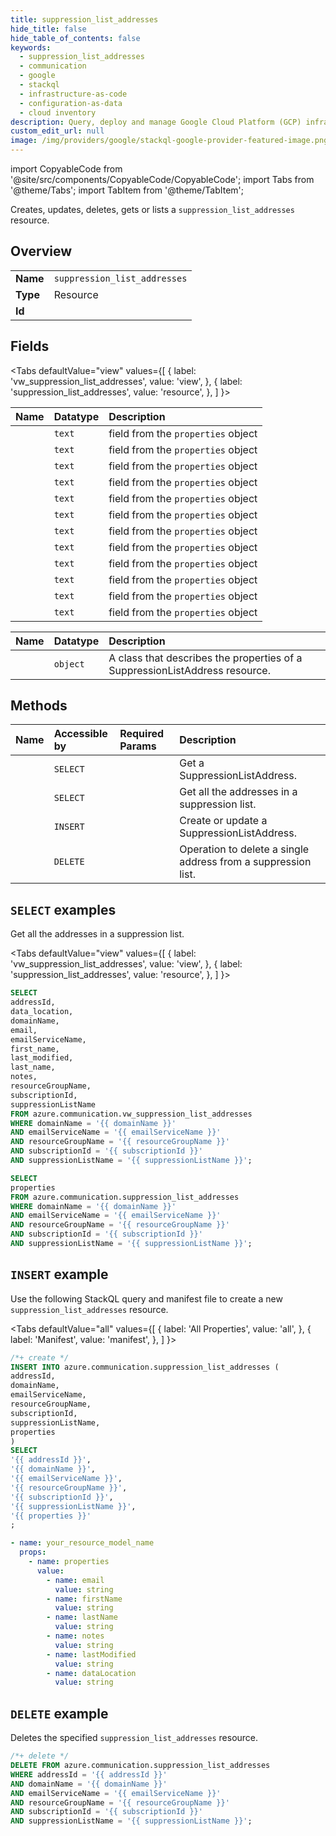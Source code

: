 ```yaml
---
title: suppression_list_addresses
hide_title: false
hide_table_of_contents: false
keywords:
  - suppression_list_addresses
  - communication
  - google
  - stackql
  - infrastructure-as-code
  - configuration-as-data
  - cloud inventory
description: Query, deploy and manage Google Cloud Platform (GCP) infrastructure and resources using SQL
custom_edit_url: null
image: /img/providers/google/stackql-google-provider-featured-image.png
---
```


import CopyableCode from '@site/src/components/CopyableCode/CopyableCode';
import Tabs from '@theme/Tabs';
import TabItem from '@theme/TabItem';

Creates, updates, deletes, gets or lists a <code>suppression_list_addresses</code> resource.

## Overview
<table><tbody>
<tr><td><b>Name</b></td><td><code>suppression_list_addresses</code></td></tr>
<tr><td><b>Type</b></td><td>Resource</td></tr>
<tr><td><b>Id</b></td><td><CopyableCode code="azure.communication.suppression_list_addresses" /></td></tr>
</tbody></table>

## Fields
<Tabs
    defaultValue="view"
    values={[
        { label: 'vw_suppression_list_addresses', value: 'view', },
        { label: 'suppression_list_addresses', value: 'resource', },
    ]
}>
<TabItem value="view">

| Name | Datatype | Description |
|:-----|:---------|:------------|
| <CopyableCode code="addressId" /> | `text` | field from the `properties` object |
| <CopyableCode code="data_location" /> | `text` | field from the `properties` object |
| <CopyableCode code="domainName" /> | `text` | field from the `properties` object |
| <CopyableCode code="email" /> | `text` | field from the `properties` object |
| <CopyableCode code="emailServiceName" /> | `text` | field from the `properties` object |
| <CopyableCode code="first_name" /> | `text` | field from the `properties` object |
| <CopyableCode code="last_modified" /> | `text` | field from the `properties` object |
| <CopyableCode code="last_name" /> | `text` | field from the `properties` object |
| <CopyableCode code="notes" /> | `text` | field from the `properties` object |
| <CopyableCode code="resourceGroupName" /> | `text` | field from the `properties` object |
| <CopyableCode code="subscriptionId" /> | `text` | field from the `properties` object |
| <CopyableCode code="suppressionListName" /> | `text` | field from the `properties` object |
</TabItem>
<TabItem value="resource">

| Name | Datatype | Description |
|:-----|:---------|:------------|
| <CopyableCode code="properties" /> | `object` | A class that describes the properties of a SuppressionListAddress resource. |
</TabItem></Tabs>

## Methods
| Name | Accessible by | Required Params | Description |
|:-----|:--------------|:----------------|:------------|
| <CopyableCode code="get" /> | `SELECT` | <CopyableCode code="addressId, domainName, emailServiceName, resourceGroupName, subscriptionId, suppressionListName" /> | Get a SuppressionListAddress. |
| <CopyableCode code="list" /> | `SELECT` | <CopyableCode code="domainName, emailServiceName, resourceGroupName, subscriptionId, suppressionListName" /> | Get all the addresses in a suppression list. |
| <CopyableCode code="create_or_update" /> | `INSERT` | <CopyableCode code="addressId, domainName, emailServiceName, resourceGroupName, subscriptionId, suppressionListName" /> | Create or update a SuppressionListAddress. |
| <CopyableCode code="delete" /> | `DELETE` | <CopyableCode code="addressId, domainName, emailServiceName, resourceGroupName, subscriptionId, suppressionListName" /> | Operation to delete a single address from a suppression list. |

## `SELECT` examples

Get all the addresses in a suppression list.

<Tabs
    defaultValue="view"
    values={[
        { label: 'vw_suppression_list_addresses', value: 'view', },
        { label: 'suppression_list_addresses', value: 'resource', },
    ]
}>
<TabItem value="view">

```sql
SELECT
addressId,
data_location,
domainName,
email,
emailServiceName,
first_name,
last_modified,
last_name,
notes,
resourceGroupName,
subscriptionId,
suppressionListName
FROM azure.communication.vw_suppression_list_addresses
WHERE domainName = '{{ domainName }}'
AND emailServiceName = '{{ emailServiceName }}'
AND resourceGroupName = '{{ resourceGroupName }}'
AND subscriptionId = '{{ subscriptionId }}'
AND suppressionListName = '{{ suppressionListName }}';
```
</TabItem>
<TabItem value="resource">


```sql
SELECT
properties
FROM azure.communication.suppression_list_addresses
WHERE domainName = '{{ domainName }}'
AND emailServiceName = '{{ emailServiceName }}'
AND resourceGroupName = '{{ resourceGroupName }}'
AND subscriptionId = '{{ subscriptionId }}'
AND suppressionListName = '{{ suppressionListName }}';
```
</TabItem></Tabs>


## `INSERT` example

Use the following StackQL query and manifest file to create a new <code>suppression_list_addresses</code> resource.

<Tabs
    defaultValue="all"
    values={[
        { label: 'All Properties', value: 'all', },
        { label: 'Manifest', value: 'manifest', },
    ]
}>
<TabItem value="all">

```sql
/*+ create */
INSERT INTO azure.communication.suppression_list_addresses (
addressId,
domainName,
emailServiceName,
resourceGroupName,
subscriptionId,
suppressionListName,
properties
)
SELECT 
'{{ addressId }}',
'{{ domainName }}',
'{{ emailServiceName }}',
'{{ resourceGroupName }}',
'{{ subscriptionId }}',
'{{ suppressionListName }}',
'{{ properties }}'
;
```
</TabItem>
<TabItem value="manifest">

```yaml
- name: your_resource_model_name
  props:
    - name: properties
      value:
        - name: email
          value: string
        - name: firstName
          value: string
        - name: lastName
          value: string
        - name: notes
          value: string
        - name: lastModified
          value: string
        - name: dataLocation
          value: string

```
</TabItem>
</Tabs>

## `DELETE` example

Deletes the specified <code>suppression_list_addresses</code> resource.

```sql
/*+ delete */
DELETE FROM azure.communication.suppression_list_addresses
WHERE addressId = '{{ addressId }}'
AND domainName = '{{ domainName }}'
AND emailServiceName = '{{ emailServiceName }}'
AND resourceGroupName = '{{ resourceGroupName }}'
AND subscriptionId = '{{ subscriptionId }}'
AND suppressionListName = '{{ suppressionListName }}';
```

